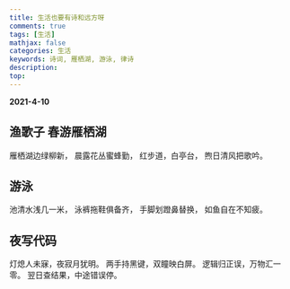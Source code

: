 ```yaml
---
title: 生活也要有诗和远方呀
comments: true
tags: [生活]
mathjax: false
categories: 生活
keywords: 诗词, 雁栖湖, 游泳, 律诗
description:
top:
---
```


**2021-4-10**
## 渔歌子   春游雁栖湖


雁栖湖边绿柳新，
晨露花丛蜜蜂勤，
红步道，白亭台，
煦日清风把歌吟。



## 游泳


池清水浅几一米，
泳裤拖鞋俱备齐，
手脚划蹬鼻替换，
如鱼自在不知疲。


## 夜写代码


灯熄人未寐，夜寂月犹明。
两手持黑键，双瞳映白屏。
逻辑归正误，万物汇一零。
翌日查结果，中途错误停。
